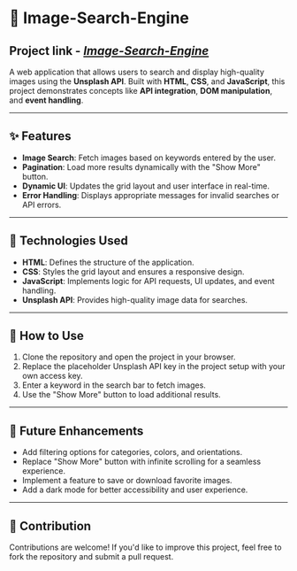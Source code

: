 # 🌄 Image-Search-Engine

## Project link - [*Image-Search-Engine*]()

A web application that allows users to search and display high-quality images using the **Unsplash API**. Built with **HTML**, **CSS**, and **JavaScript**, this project demonstrates concepts like **API integration**, **DOM manipulation**, and **event handling**.

---

## ✨ Features

- **Image Search**: Fetch images based on keywords entered by the user.  
- **Pagination**: Load more results dynamically with the "Show More" button.  
- **Dynamic UI**: Updates the grid layout and user interface in real-time.  
- **Error Handling**: Displays appropriate messages for invalid searches or API errors.  

---

## 🔧 Technologies Used

- **HTML**: Defines the structure of the application.  
- **CSS**: Styles the grid layout and ensures a responsive design.  
- **JavaScript**: Implements logic for API requests, UI updates, and event handling.  
- **Unsplash API**: Provides high-quality image data for searches.

---

## 🚀 How to Use

1. Clone the repository and open the project in your browser.  
2. Replace the placeholder Unsplash API key in the project setup with your own access key.  
3. Enter a keyword in the search bar to fetch images.  
4. Use the "Show More" button to load additional results.  

---

## 🚦 Future Enhancements

- Add filtering options for categories, colors, and orientations.  
- Replace "Show More" button with infinite scrolling for a seamless experience.  
- Implement a feature to save or download favorite images.  
- Add a dark mode for better accessibility and user experience.

---

## 🤝 Contribution

Contributions are welcome! If you'd like to improve this project, feel free to fork the repository and submit a pull request.
